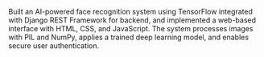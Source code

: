 Built an AI-powered face recognition system using TensorFlow integrated with Django REST Framework for backend, and implemented a web-based interface with HTML, CSS, and JavaScript. The system processes images with PIL and NumPy, applies a trained deep learning model, and enables secure user authentication.
